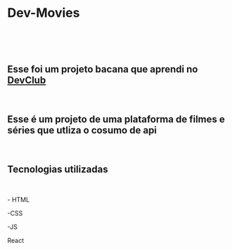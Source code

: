 <h1>Dev-Movies</h1>
<br>
<br>
<br>
<h2>Esse foi um projeto bacana que aprendi no <a href= "https//rodolfomori.com.br/devclub">DevClub</a></h2>
<br>
<h2>Esse é um projeto de uma plataforma de filmes e séries que utliza o cosumo de api  </h2>
<br>
<h2>Tecnologias utilizadas</h2>
<br>
<p>- HTML</p>
<p>-CSS</p>
<p>-JS</p>
<p>React</p>
